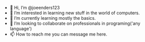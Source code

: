 - 👋 Hi, I’m @joeenders123
- 👀 I’m interested in learning new stuff in the world of computers.
- 🌱 I’m currently learning mostly the basics.
- 💞️ I’m looking to collaborate on professionals in programing('any language')
- 📫 How to reach me you can message me here.

<!---
joeenders123/joeenders123 is a ✨ special ✨ repository because its `README.md` (this file) appears on your GitHub profile.
You can click the Preview link to take a look at your changes.
--->
